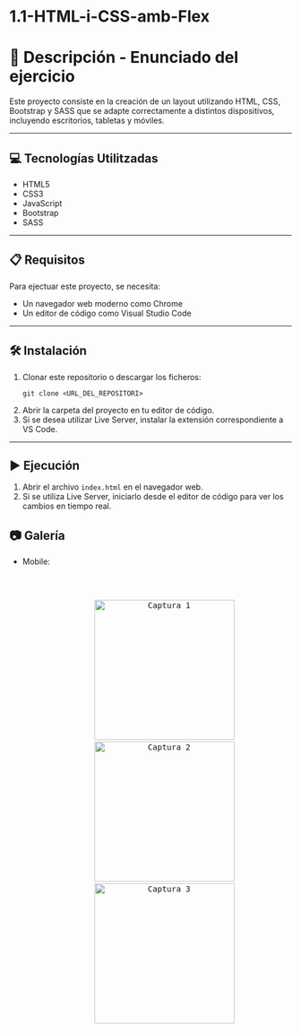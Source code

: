 # 1.1-HTML-i-CSS-amb-Flex

# 📄 Descripción - Enunciado del ejercicio

Este proyecto consiste en la creación de un layout utilizando HTML, CSS, Bootstrap y SASS que se adapte correctamente a distintos dispositivos, incluyendo escritorios, tabletas y móviles.

---

## 💻 Tecnologías Utilitzadas

- HTML5
- CSS3
- JavaScript
- Bootstrap
- SASS

---

## 📋 Requisitos

Para ejectuar este proyecto, se necesita:

- Un navegador web moderno como Chrome
- Un editor de código como Visual Studio Code

---

## 🛠️ Instalación

1. Clonar este repositorio o descargar los ficheros:
   ```
   git clone <URL_DEL_REPOSITORI>
   ```
2. Abrir la carpeta del proyecto en tu editor de código.
3. Si se desea utilizar Live Server, instalar la extensión correspondiente a VS Code.

---

## ▶️ Ejecución

1. Abrir el archivo `index.html` en el navegador web.
2. Si se utiliza Live Server, iniciarlo desde el editor de código para ver los cambios en tiempo real.

## 📷 Galería

- Mobile:

<pre> <p align="center">
      <img src="https://raw.githubusercontent.com/alexgesti/1.1-html-i-css-amb-flex/refs/heads/bootstrap-and-sass/Screenshots/Phone_1.PNG" width="250" alt="Captura 1" />
      <img src="https://raw.githubusercontent.com/alexgesti/1.1-html-i-css-amb-flex/refs/heads/bootstrap-and-sass/Screenshots/Phone_2.PNG" width="250" alt="Captura 2" />
      <img src="https://raw.githubusercontent.com/alexgesti/1.1-html-i-css-amb-flex/refs/heads/bootstrap-and-sass/Screenshots/Phone_3.PNG" width="250" alt="Captura 3" />
</p> </pre>
